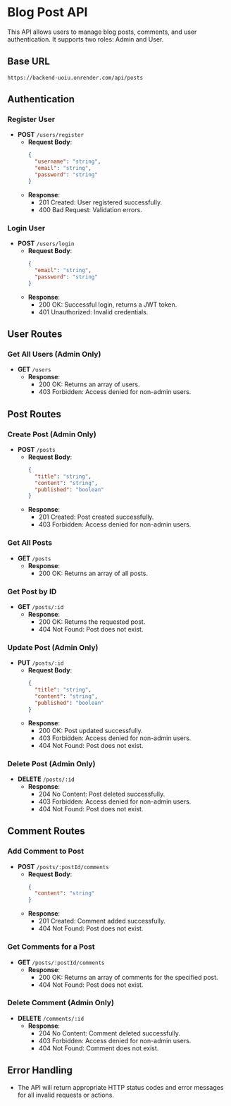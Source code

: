 # Blog Post API

This API allows users to manage blog posts, comments, and user authentication. It supports two roles: Admin and User.

## Base URL
```
https://backend-uoiu.onrender.com/api/posts
```

## Authentication

### Register User
- **POST** `/users/register`
  - **Request Body**:
    ```json
    {
      "username": "string",
      "email": "string",
      "password": "string"
    }
    ```
  - **Response**:
    - 201 Created: User registered successfully.
    - 400 Bad Request: Validation errors.

### Login User
- **POST** `/users/login`
  - **Request Body**:
    ```json
    {
      "email": "string",
      "password": "string"
    }
    ```
  - **Response**:
    - 200 OK: Successful login, returns a JWT token.
    - 401 Unauthorized: Invalid credentials.

## User Routes

### Get All Users (Admin Only)
- **GET** `/users`
  - **Response**:
    - 200 OK: Returns an array of users.
    - 403 Forbidden: Access denied for non-admin users.

## Post Routes

### Create Post (Admin Only)
- **POST** `/posts`
  - **Request Body**:
    ```json
    {
      "title": "string",
      "content": "string",
      "published": "boolean"
    }
    ```
  - **Response**:
    - 201 Created: Post created successfully.
    - 403 Forbidden: Access denied for non-admin users.

### Get All Posts
- **GET** `/posts`
  - **Response**:
    - 200 OK: Returns an array of all posts.

### Get Post by ID
- **GET** `/posts/:id`
  - **Response**:
    - 200 OK: Returns the requested post.
    - 404 Not Found: Post does not exist.

### Update Post (Admin Only)
- **PUT** `/posts/:id`
  - **Request Body**:
    ```json
    {
      "title": "string",
      "content": "string",
      "published": "boolean"
    }
    ```
  - **Response**:
    - 200 OK: Post updated successfully.
    - 403 Forbidden: Access denied for non-admin users.
    - 404 Not Found: Post does not exist.

### Delete Post (Admin Only)
- **DELETE** `/posts/:id`
  - **Response**:
    - 204 No Content: Post deleted successfully.
    - 403 Forbidden: Access denied for non-admin users.
    - 404 Not Found: Post does not exist.

## Comment Routes

### Add Comment to Post
- **POST** `/posts/:postId/comments`
  - **Request Body**:
    ```json
    {
      "content": "string"
    }
    ```
  - **Response**:
    - 201 Created: Comment added successfully.
    - 404 Not Found: Post does not exist.

### Get Comments for a Post
- **GET** `/posts/:postId/comments`
  - **Response**:
    - 200 OK: Returns an array of comments for the specified post.
    - 404 Not Found: Post does not exist.

### Delete Comment (Admin Only)
- **DELETE** `/comments/:id`
  - **Response**:
    - 204 No Content: Comment deleted successfully.
    - 403 Forbidden: Access denied for non-admin users.
    - 404 Not Found: Comment does not exist.

## Error Handling
- The API will return appropriate HTTP status codes and error messages for all invalid requests or actions.
